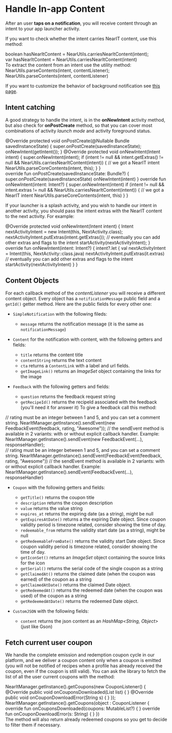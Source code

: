 # Handle In-app Content

After an user **taps on a notification**, you will receive content through an intent to your app launcher activity.
 
If you want to check whether the intent carries NearIT content, use this method:

<div class="code-java">
boolean hasNearItContent = NearUtils.carriesNearItContent(intent);
</div>
<div class="code-kotlin">
var hasNearItContent = NearUtils.carriesNearItContent(intent)
</div>
To extract the content from an intent use the utility method:
<div class="code-java">
NearUtils.parseContents(intent, contentListener);
</div>
<div class="code-kotlin">
NearUtils.parseContents(intent, contentListener)
</div>

If you want to customize the behavior of background notification see [this page](custom-bkg-notification.md).

## Intent catching

A good strategy to handle the intent, is in the **onNewIntent** activity method, but also check for **onPostCreate** method, so that you can cover most combinations of activity *launch mode* and activity foreground status. 
<div class="code-java">
@Override
protected void onPostCreate(@Nullable Bundle savedInstanceState) {
    super.onPostCreate(savedInstanceState);
    onNewIntent(getIntent());
}
@Override
protected void onNewIntent(Intent intent) {
    super.onNewIntent(intent);
    if (intent != null &&
            intent.getExtras() != null &&
            NearUtils.carriesNearItContent(intent)) {
        // we got a NearIT intent
        NearUtils.parseCoreContents(intent, this);
    }
}
</div>
<div class="code-kotlin">
override fun onPostCreate(savedInstanceState: Bundle?) {
    super.onPostCreate(savedInstanceState)
    onNewIntent(intent)
}
override fun onNewIntent(intent: Intent?) {
    super.onNewIntent(intent)
    if (intent != null &&
            intent.extras != null &&
            NearUtils.carriesNearItContent(intent)) {
        // we got a NearIT intent
        NearUtils.parseCoreContents(intent, this)
    }
}
</div>

If your launcher is a splash activity, and you wish to handle our intent in another activity, you should pass the intent extras with the NearIT content to the next activity. For example:
<div class="code-java">
@Override
protected void onNewIntent(Intent intent) {
    Intent nextActivityIntent = new Intent(this, NextActivity.class);
    nextActivityIntent.putExtras(intent.getExtras());
    // eventually you can add other extras and flags to the intent
    startActivity(nextActivityIntent);
}
</div>
<div class="code-kotlin">
override fun onNewIntent(intent: Intent?) {
    intent?.let {
        val nextActivityIntent = Intent(this, NextActivity::class.java)
        nextActivityIntent.putExtras(it.extras)
        // eventually you can add other extras and flags to the intent
        startActivity(nextActivityIntent) 
    }
}
</div>

## Content Objects

For each callback method of the *contentListener* you will receive a different content object.
Every object has a `notificationMessage` public field and a `getId()` getter method.
Here are the public fields for every other one:

- `SimpleNotification` with the following fileds:
    - `message` returns the notification message (it is the same as `notificationMessage`)
    
- `Content` for the notification with content, with the following getters and fields:
    - `title` returns the content title
    - `contentString` returns the text content
    - `cta` returns a `ContentLink` with a label and url fields.
    - `getImageLink()` returns an *ImageSet* object containing the links for the image
    
- `Feedback` with the following getters and fields:
    - `question` returns the feedback request string
    - `getRecipeId()` returns the recipeId associated with the feedback (you'll need it for answer it)
To give a feedback call this method:

<div class="code-java">
// rating must be an integer between 1 and 5, and you can set a comment string.
NearItManager.getInstance().sendEvent(new FeedbackEvent(feedback, rating, "Awesome"));
// the sendEvent method is available in 2 variants: with or without explicit callback handler. Example:
NearItManager.getInstance().sendEvent(new FeedbackEvent(...), responseHandler);
</div>
<div class="code-kotlin">
// rating must be an integer between 1 and 5, and you can set a comment string.
NearItManager.getInstance().sendEvent(FeedbackEvent(feedback, rating, "Awesome"))
// the sendEvent method is available in 2 variants: with or without explicit callback handler. Example:
NearItManager.getInstance().sendEvent(FeedbackEvent(...), responseHandler)
</div>
    
- `Coupon` with the following getters and fields:
    - `getTitle()` returns the coupon title
    - `description` returns the coupon description
    - `value` returns the value string
    - `expires_at` returns the expiring date (as a string), might be null
    - `getExpiresAtDate()` returns a the expiring Date object. Since coupon validity period is timezone related, consider showing the time of day.
    - `redeemable_from` returns the validity start date (as a string), might be null
    - `getRedeemableFromDate()` returns the validity start Date object. Since coupon validity period is timezone related, consider showing the time of day.
    - `getIconSet()` returns an *ImageSet* object containing the source links for the icon
    - `getSerial()` returns the serial code of the single coupon as a string
    - `getClaimedAt()` returns the claimed date (when the coupon was earned) of the coupon as a string
    - `getClaimedAtDate()` returns the claimed Date object.
    - `getRedeemedAt()` returns the redeemed date (when the coupon was used) of the coupon as a string
    - `getRedeemedAtDate()` returns the redeemed Date object.
    
- `CustomJSON` with the following fields:
    - `content` returns the json content as an *HashMap<String, Object>* (just like Gson)

## Fetch current user coupon

We handle the complete emission and redemption coupon cycle in our platform, and we deliver a coupon content only when a coupon is emitted (you will not be notified of recipes when a profile has already received the coupon, even if the coupon is still valid).
You can ask the library to fetch the list of all the user current coupons with the method:
<div class="code-java">
NearItManager.getInstance().getCoupons(new CouponListener() {
	@Override
	public void onCouponsDownloaded(List<Coupon> list) {
	}
	@Override
	public void onCouponDownloadError(String s) {
    }
});
</div>
<div class="code-kotlin">
NearItManager.getInstance().getCoupons(object : CouponListener {
    override fun onCouponsDownloaded(coupons: MutableList<Coupon>?) {
    }
    override fun onCouponDownloadError(s: String) {
    }
})
</div>
The method will also return already redeemed coupons so you get to decide to filter them if necessary.

